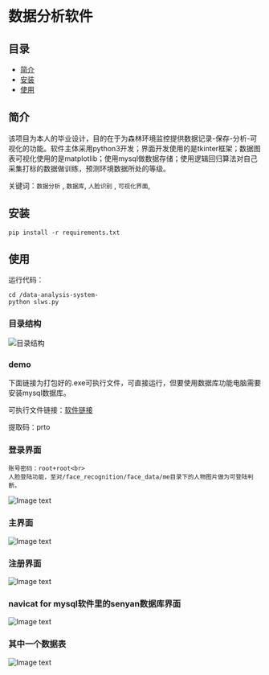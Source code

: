 # 数据分析软件


## 目录
- [简介](#简介)
- [安装](#安装)
- [使用](#使用)

## 简介

该项目为本人的毕业设计，目的在于为森林环境监控提供数据记录-保存-分析-可视化的功能。软件主体采用python3开发；界面开发使用的是tkinter框架；数据图表可视化使用的是matplotlib；使用mysql做数据存储；使用逻辑回归算法对自己采集打标的数据做训练，预测环境数据所处的等级。

关键词：`数据分析` , `数据库`, `人脸识别` , `可视化界面`, 

## 安装

    pip install -r requirements.txt 

## 使用

运行代码：

    cd /data-analysis-system-
    python slws.py

### 目录结构

![目录结构](https://github.com/xumoremore/data-analysis-system-/blob/master/introducepicture/1.png)

### demo

下面链接为打包好的.exe可执行文件，可直接运行，但要使用数据库功能电脑需要安装mysql数据库。

可执行文件链接：[软件链接](https://pan.baidu.com/s/128nFX1aRHE8157biClGq8Q)

提取码：prto 

### 登录界面

    账号密码：root+root<br>
    人脸登陆功能，至对/face_recognition/face_data/me目录下的人物图片做为可登陆判断。
![Image text](https://github.com/xumoremore/data-analysis-system-/blob/master/introducepicture/3.png)

### 主界面

![Image text](https://github.com/xumoremore/data-analysis-system-/blob/master/introducepicture/4.png)

### 注册界面
![Image text](https://github.com/xumoremore/data-analysis-system-/blob/master/introducepicture/5.png)

### navicat for mysql软件里的senyan数据库界面
![Image text](https://github.com/xumoremore/data-analysis-system-/blob/master/introducepicture/6.png)

### 其中一个数据表
![Image text](https://github.com/xumoremore/data-analysis-system-/blob/master/introducepicture/7.png)
